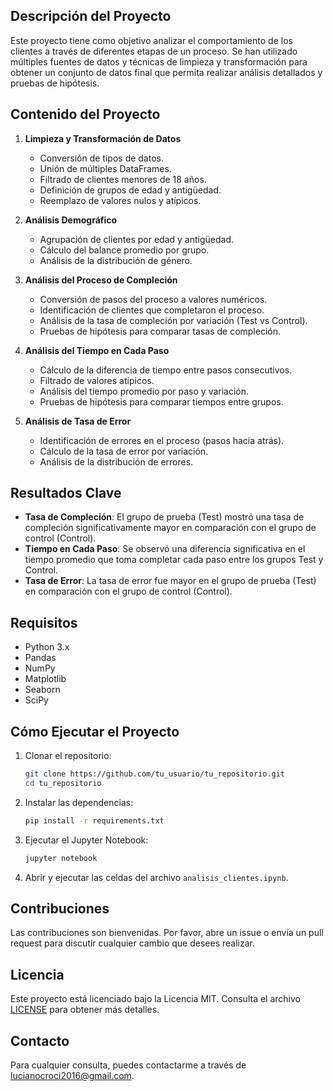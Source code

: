 
## Descripción del Proyecto

Este proyecto tiene como objetivo analizar el comportamiento de los clientes a través de diferentes etapas de un proceso. Se han utilizado múltiples fuentes de datos y técnicas de limpieza y transformación para obtener un conjunto de datos final que permita realizar análisis detallados y pruebas de hipótesis.

## Contenido del Proyecto

1. **Limpieza y Transformación de Datos**
    - Conversión de tipos de datos.
    - Unión de múltiples DataFrames.
    - Filtrado de clientes menores de 18 años.
    - Definición de grupos de edad y antigüedad.
    - Reemplazo de valores nulos y atípicos.

2. **Análisis Demográfico**
    - Agrupación de clientes por edad y antigüedad.
    - Cálculo del balance promedio por grupo.
    - Análisis de la distribución de género.

3. **Análisis del Proceso de Compleción**
    - Conversión de pasos del proceso a valores numéricos.
    - Identificación de clientes que completaron el proceso.
    - Análisis de la tasa de compleción por variación (Test vs Control).
    - Pruebas de hipótesis para comparar tasas de compleción.

4. **Análisis del Tiempo en Cada Paso**
    - Cálculo de la diferencia de tiempo entre pasos consecutivos.
    - Filtrado de valores atípicos.
    - Análisis del tiempo promedio por paso y variación.
    - Pruebas de hipótesis para comparar tiempos entre grupos.

5. **Análisis de Tasa de Error**
    - Identificación de errores en el proceso (pasos hacia atrás).
    - Cálculo de la tasa de error por variación.
    - Análisis de la distribución de errores.

## Resultados Clave

- **Tasa de Compleción**: El grupo de prueba (Test) mostró una tasa de compleción significativamente mayor en comparación con el grupo de control (Control).
- **Tiempo en Cada Paso**: Se observó una diferencia significativa en el tiempo promedio que toma completar cada paso entre los grupos Test y Control.
- **Tasa de Error**: La tasa de error fue mayor en el grupo de prueba (Test) en comparación con el grupo de control (Control).

## Requisitos

- Python 3.x
- Pandas
- NumPy
- Matplotlib
- Seaborn
- SciPy

## Cómo Ejecutar el Proyecto

1. Clonar el repositorio:
    ```bash
    git clone https://github.com/tu_usuario/tu_repositorio.git
    cd tu_repositorio
    ```

2. Instalar las dependencias:
    ```bash
    pip install -r requirements.txt
    ```

3. Ejecutar el Jupyter Notebook:
    ```bash
    jupyter notebook
    ```

4. Abrir y ejecutar las celdas del archivo `analisis_clientes.ipynb`.

## Contribuciones

Las contribuciones son bienvenidas. Por favor, abre un issue o envía un pull request para discutir cualquier cambio que desees realizar.

## Licencia

Este proyecto está licenciado bajo la Licencia MIT. Consulta el archivo [LICENSE](LICENSE) para obtener más detalles.

## Contacto

Para cualquier consulta, puedes contactarme a través de [lucianocroci2016@gmail.com](mailto:tu_email@dominio.com).